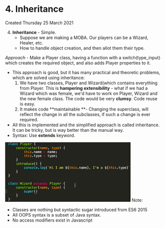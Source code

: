 # 4. Inheritance
Created Thursday 25 March 2021

4. **Inheritance** - Simple.
   - Suppose we are making a MOBA. Our players can be a Wizard, Healer, etc.
   - How to handle object creation, and then allot them their type.

_Approach_ - Make a Player class, having a function with a switch(type_input) which creates the required object, and also adds Player properties to it.

- This approach is good, but it has many practical and theoretic problems, which are solved using inheritance:
  1.  We have two classes, Player and Wizard(which contains everything from Player. This is **hampering extensibility** - what if we had a Wizard which was female, we'd have to work on Player, Wizard and the new female class. The code would be very **clumsy**. Code reuse is easy.
  2.  It makes code **maintainable **- Changing the superclass, will reflect the change in all the subclasses, if such a change is ever required.
- All this is implemented and the simplified approach is called inheritance. It can be tricky, but is way better than the manual way.
- Syntax: Use **extends** keyword.

![](../../../../assets/4_Inheritance-image-1-7ed442d7.png)
Note:

- Classes are nothing but syntactic sugar introduced from ES6 2015
- All OOPS syntax is a subset of Java syntax.
- No access modifiers exist in Javascript
